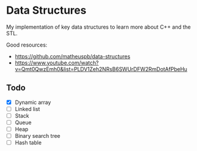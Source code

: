 # Data Structures
My implementation of key data structures to learn more about C++ and the STL.

Good resources:
- https://github.com/matheuspb/data-structures
- https://www.youtube.com/watch?v=Qmt0QwzEmh0&list=PLDV1Zeh2NRsB6SWUrDFW2RmDotAfPbeHu

## Todo
- [x] Dynamic array
- [ ] Linked list
- [ ] Stack
- [ ] Queue
- [ ] Heap
- [ ] Binary search tree
- [ ] Hash table
